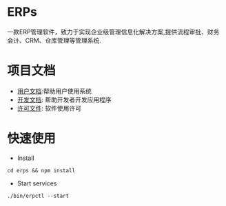 ERPs
=====

一款ERP管理软件，致力于实现企业级管理信息化解决方案,提供流程审批、财务会计、CRM、仓库管理等管理系统.


# 项目文档 

* [用户文档](./doc/manual/README.md):帮助用户使用系统
* [开发文档](./src/README.md): 帮助开发者开发应用程序
* [许可文件](./LICENSE.md): 软件使用许可

# 快速使用

* Install

```
cd erps && npm install
```

* Start services

```
./bin/erpctl --start
```
